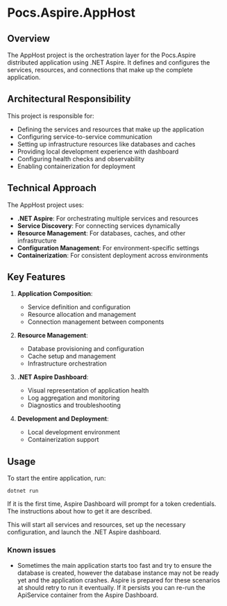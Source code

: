# Pocs.Aspire.AppHost

## Overview

The AppHost project is the orchestration layer for the Pocs.Aspire distributed application using .NET Aspire. It defines and configures the services, resources, and connections that make up the complete application.

## Architectural Responsibility

This project is responsible for:

- Defining the services and resources that make up the application
- Configuring service-to-service communication
- Setting up infrastructure resources like databases and caches
- Providing local development experience with dashboard
- Configuring health checks and observability
- Enabling containerization for deployment

## Technical Approach

The AppHost project uses:

- **.NET Aspire**: For orchestrating multiple services and resources
- **Service Discovery**: For connecting services dynamically
- **Resource Management**: For databases, caches, and other infrastructure
- **Configuration Management**: For environment-specific settings
- **Containerization**: For consistent deployment across environments

## Key Features

1. **Application Composition**:
   - Service definition and configuration
   - Resource allocation and management
   - Connection management between components

2. **Resource Management**:
   - Database provisioning and configuration
   - Cache setup and management
   - Infrastructure orchestration

3. **.NET Aspire Dashboard**:
   - Visual representation of application health
   - Log aggregation and monitoring
   - Diagnostics and troubleshooting

4. **Development and Deployment**:
   - Local development environment
   - Containerization support

## Usage

To start the entire application, run:

```shell
dotnet run
```

If it is the first time, Aspire Dashboard will prompt for a token credentials. The instructions about how to get it are described.

This will start all services and resources, set up the necessary configuration, and launch the .NET Aspire dashboard.

### Known issues
- Sometimes the main application starts too fast and try to ensure the database is created, however the database instance may not be ready yet and the application crashes. Aspire is prepared for these scenarios at should retry to run it eventually. If it persists you can re-run the ApiService container from the Aspire Dashboard.
